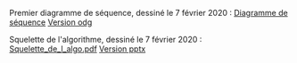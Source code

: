 Premier diagramme de séquence, dessiné le 7 février 2020 : [Diagramme de séquence](uploads/5834ff23e214d49e0acb05ccdfd0d386/DiagSeq.pdf) [Version odg](uploads/3d9cdf86e89b59ffc2d6f67f87300d86/DiagSeq.odg)


Squelette de l'algorithme, dessiné le 7 février 2020 :
[Squelette_de_l_algo.pdf](uploads/f5591028810efc10081f0ec492097da4/Squelette_de_l_algo.pdf) [Version pptx](uploads/88d602529658c19895239bec4e5e46b4/Squelette_de_l_algo.pptx)